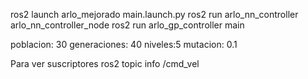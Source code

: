 ros2 launch arlo_mejorado main.launch.py
ros2 run arlo_nn_controller arlo_nn_controller_node
ros2 run arlo_gp_controller main


poblacion: 30
generaciones: 40
niveles:5
mutacion: 0.1

Para ver suscriptores
ros2 topic info /cmd_vel